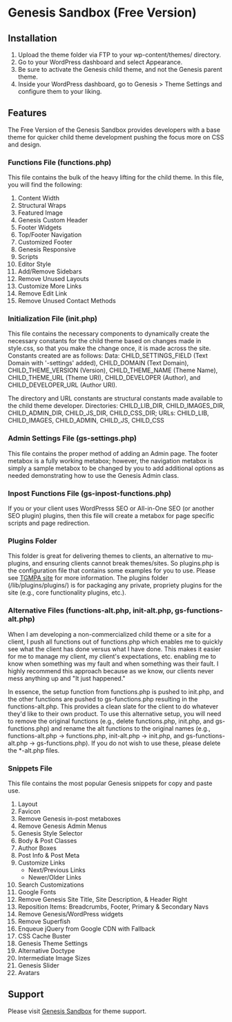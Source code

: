 # Genesis Sandbox (Free Version)

## Installation
1. Upload the theme folder via FTP to your wp-content/themes/ directory.
2. Go to your WordPress dashboard and select Appearance.
3. Be sure to activate the Genesis child theme, and not the Genesis parent theme.
4. Inside your WordPress dashboard, go to Genesis > Theme Settings and configure them to your liking.

## Features
The Free Version of the Genesis Sandbox provides developers with a base theme for quicker child theme development pushing the focus more on CSS and design.

### Functions File (functions.php)
This file contains the bulk of the heavy lifting for the child theme. In this file, you will find the following:
1. Content Width
2. Structural Wraps
3. Featured Image
4. Genesis Custom Header
5. Footer Widgets
6. Top/Footer Navigation
7. Customized Footer
8. Genesis Responsive
9. Scripts
10. Editor Style
11. Add/Remove Sidebars
12. Remove Unused Layouts
13. Customize More Links
14. Remove Edit Link
15. Remove Unused Contact Methods

### Initialization File (init.php)
This file contains the necessary components to dynamically create the necessary constants for the child theme based on changes made in style.css, so that you make the change once, it is made across the site. Constants created are as follows: Data: CHILD_SETTINGS_FIELD (Text Domain with '-settings' added), CHILD_DOMAIN (Text Domain), CHILD_THEME_VERSION (Version), CHILD_THEME_NAME (Theme Name), CHILD_THEME_URL (Theme URI), CHILD_DEVELOPER (Author), and CHILD_DEVELOPER_URL (Author URI).

The directory and URL constants are structural constants made available to the child theme developer. Directories: CHILD_LIB_DIR, CHILD_IMAGES_DIR, CHILD_ADMIN_DIR, CHILD_JS_DIR, CHILD_CSS_DIR; URLs: CHILD_LIB, CHILD_IMAGES, CHILD_ADMIN, CHILD_JS, CHILD_CSS

### Admin Settings File (gs-settings.php)
This file contains the proper method of adding an Admin page. The footer metabox is a fully working metabox; however, the navigation metabox is simply a sample metabox to be changed by you to add additional options as needed demonstrating how to use the Genesis Admin class.

### Inpost Functions File (gs-inpost-functions.php)
If you or your client uses WordPresss SEO or All-in-One SEO (or another SEO plugin) plugins, then this file will create a metabox for page specific scripts and page redirection.

### Plugins Folder
This folder is great for delivering themes to clients, an alternative to mu-plugins, and ensuring clients cannot break themes/sites. So plugins.php is the configuration file that contains some examples for you to use. Please see [TGMPA site](http://tgmpluginactivation.com/) for more information. The plugins folder (/lib/plugins/plugins/) is for packaging any private, propriety plugins for the site (e.g., core functionality plugins, etc.).

### Alternative Files (functions-alt.php, init-alt.php, gs-functions-alt.php)
When I am developing a non-commercialized child theme or a site for a client, I push all functions out of functions.php which enables me to quickly see what the client has done versus what I have done. This makes it easier for me to manage my client, my client's expectations, etc. enabling me to know when something was my fault and when something was their fault. I highly recommend this approach because as we know, our clients never mess anything up and "It just happened."

In essence, the setup function from functions.php is pushed to init.php, and the other functions are pushed to gs-functions.php resulting in the functions-alt.php. This provides a clean slate for the client to do whatever they'd like to their own product. To use this alternative setup, you will need to remove the original functions (e.g., delete functions.php, init.php, and gs-functions.php) and rename the alt functions to the original names (e.g., functions-alt.php -> functions.php, init-alt.php -> init.php, and gs-functions-alt.php -> gs-functions.php). If you do not wish to use these, please delete the *-alt.php files.

### Snippets File
This file contains the most popular Genesis snippets for copy and paste use. 
1. Layout
2. Favicon
3. Remove Genesis in-post metaboxes
4. Remove Genesis Admin Menus
5. Genesis Style Selector
6. Body & Post Classes
7. Author Boxes
8. Post Info & Post Meta
9. Customize Links
   * Next/Previous Links
   * Newer/Older Links
10. Search Customizations
11. Google Fonts
12. Remove Genesis Site Title, Site Description, & Header Right
13. Reposition Items: Breadcrumbs, Footer, Primary & Secondary Navs
14. Remove Genesis/WordPress widgets
15. Remove Superfish
16. Enqueue jQuery from Google CDN with Fallback
17. CSS Cache Buster
18. Genesis Theme Settings
19. Alternative Doctype
20. Intermediate Image Sizes
21. Genesis Slider
22. Avatars

## Support
Please visit [Genesis Sandbox](http://genesissandbox.com/support) for theme support.